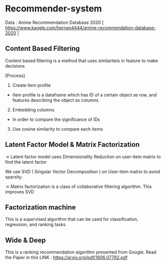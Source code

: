 # Recommender-system

Data : Anime Recommendation Database 2020 
[ https://www.kaggle.com/hernan4444/anime-recommendation-database-2020 ]

## Content Based Filtering 

Content based filtering is a method that uses similariteis in feature to make decisions

[Process]
  1. Create Item profile
 * Item profile is a dataframe which has ID of a certain object as row, and features describing the object as columns
  2. Embedding columns
 * In order to compare the significance of IDs
  3. Use cosine similarity to compare each items
  
  
## Latent Factor Model & Matrix Factorization

-> Latent factor model uses Dimensionality Reduction on user-item matrix to find the latent factor

We use SVD ( Singular Vector Decomposition ) on User-item matrix to avoid sparsity.
  
-> Matrix factorization is a class of collaborative filtering algorithm. This improves SVD

## Factorization machine

This is a supervised algorithm that can be used for classification, regression, and ranking tasks

## Wide & Deep

This is a ranking recommendation algorithm presented from Google. 
Read the Paper in this LINK : https://arxiv.org/pdf/1606.07792.pdf
